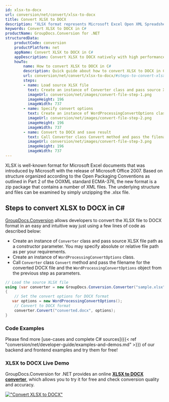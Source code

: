 ```yaml
---
id: xlsx-to-docx
url: conversion/net/convert/xlsx-to-docx
title: Convert XLSX to DOCX
description: "XLSX format represents Microsoft Excel Open XML Spreadsheet with .xlsx extension. Learn how to convert XLSX to DOCX file programmatically in C# language using GroupDocs.Conversion for .NET library."
keywords: Convert XLSX to DOCX in C#
productName: GroupDocs.Conversion for .NET
structuredData:
    productCode: conversion
    productPlatform: net
    appName: Convert XLSX to DOCX in C#
    appDescription: Convert XLSX to DOCX natively with high performance using C# language and server side GroupDocs.Conversion for .NET APIs, without the use of any software like Microsoft or Open Office.
    howTo:
        name: How to convert XLSX to DOCX in C# 
        description: Quick guide about how to convert XLSX to DOCX in C# with high performance and accuracy.
        url: conversion/net/convert/xlsx-to-docx/#steps-to-convert-xlsx-to-docx-in-c
        steps:
        - name: Load source XLSX file 
          text: Create an instance of Converter class and pass source XLSX file path as a constructor parameter. You may specify absolute or relative file path as per your requirements. 
          imageUrl: conversion/net/images/convert-file-step-1.png
          imageHeight: 196
          imageWidth: 737
        - name: Specify convert options 
          text: Create an instance of WordProcessingConvertOptions class.
          imageUrl: conversion/net/images/convert-file-step-2.png
          imageHeight: 196
          imageWidth: 737
        - name: Convert to DOCX and save result 
          text: Call Converter class Convert method and pass the filename for the converted HTML file and the WordProcessingConvertOptions object from the previous step as parameters.
          imageUrl: conversion/net/images/convert-file-step-3.png
          imageHeight: 196
          imageWidth: 737
---
```


XLSX is well-known format for Microsoft Excel documents that was introduced by Microsoft with the release of Microsoft Office 2007. Based on structure organized according to the Open Packaging Conventions as outlined in Part 2 of the OOXML standard ECMA-376, the new format is a zip package that contains a number of XML files. The underlying structure and files can be examined by simply unzipping the .xlsx file.

## Steps to convert XLSX to DOCX in C#

[GroupDocs.Conversion](https://products.groupdocs.com/conversion/net) allows developers to convert the XLSX file to DOCX format in an easy and intuitive way just using a few lines of code as described below:

* Create an instance of `Converter` class and pass source XLSX file path as a constructor parameter. You may specify absolute or relative file path as per your requirements. 
* Create an instance of `WordProcessingConvertOptions` class.
* Call `Converter` class `Convert` method and pass the filename for the converted DOCX file and the `WordProcessingConvertOptions` object from the previous step as parameters.

```csharp
// Load the source XLSX file
using (var converter = new GroupDocs.Conversion.Converter("sample.xlsx"))
{
    // Set the convert options for DOCX format
   var options = new WordProcessingConvertOptions();
    // Convert to DOCX format
    converter.Convert("converted.docx", options);
}
```

### Code Examples

Please find more [use-cases and complete C# sources]({{< ref "conversion/net/developer-guide/examples-and-demos.md" >}}) of our backend and frontend examples and try them for free!

### XLSX to DOCX Live Demo

GroupDocs.Conversion for .NET provides an online [**XLSX to DOCX converter**](https://products.groupdocs.app/conversion/xlsx-to-docx), which allows you to try it for free and check conversion quality and accuracy.

[!["Convert XLSX to DOCX"](conversion/net/images/convert-to-docx/convert-xlsx-to-docx.png)](https://products.groupdocs.app/conversion/xlsx-to-docx)